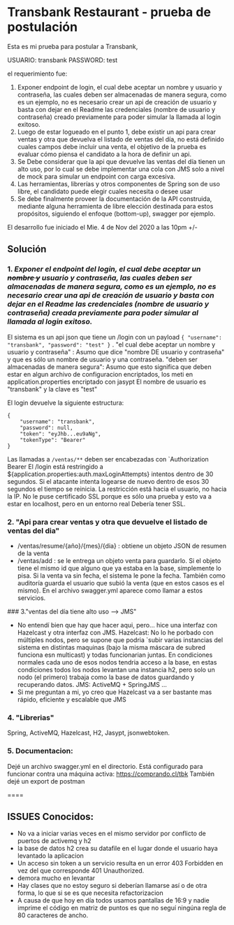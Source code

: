 # Transbank Restaurant - prueba de postulación

Esta es mi prueba para postular a Transbank,

USUARIO: transbank
PASSWORD: test

el requerimiento fue:

1. Exponer endpoint de login, el cual debe aceptar un nombre y usuario y contraseña, las cuales deben ser almacenadas de manera segura, como es un ejemplo, no es necesario crear un api de creación de usuario y basta con dejar en el Readme las credenciales (nombre de usuario y contraseña) creado previamente para poder simular la llamada al login exitoso.
2. Luego de estar logueado en el punto 1, debe existir un api para crear ventas y otra que devuelva el listado de ventas del día, no está definido cuales campos debe incluir una venta, el objetivo de la prueba es evaluar cómo piensa el candidato a la hora de definir un api.
3. Se Debe considerar que la api que devuelve las ventas del día tienen un alto uso, por lo cual se debe implementar una cola con JMS solo a nivel de mock para simular un endpoint con carga excesiva.
4. Las herramientas, librerías y otros componentes de Spring son de uso libre, el candidato puede elegir cuales necesita o desee usar
5. Se debe finalmente proveer la documentación de la API construida, mediante alguna herramienta de libre elección destinada para estos propósitos, siguiendo el enfoque (bottom-up), swagger por ejemplo.

El desarrollo fue iniciado el Mie. 4 de Nov del 2020 a las 10pm +/-

## Solución

### 1. ***Exponer el endpoint del login, el cual debe aceptar un ~~nombre y~~ usuario y contraseña, las cuales deben ser almacenadas de manera segura, como es un ejemplo, no es necesario crear una api de creación de usuario y basta con dejar en el Readme las credenciales (nombre de usuario y contraseña) creada previamente para poder simular al llamada al login exitoso.***
 El sistema es un api json que tiene un /login con un payload `{ "username": "transbank", "password": "test" }` .
"el cual debe aceptar un nombre y usuario y contraseña" : Asumo que dice "nombre DE usuario y contraseña" y que es sólo un nombre de usuario y una contraseña.
"deben ser almacenadas de manera segura": Asumo que esto significa que deben estar en algun archivo de configuracion encriptados, los meti en application.properties encriptado con jasypt
El nombre de usuario es "transbank" y la clave es "test"

El login devuelve la siguiente estructura:
```
{
    "username": "transbank",
    "password": null,
    "token": "eyJhb...eu9aNg",
    "tokenType": "Bearer"
}
``` 
Las llamadas a `/ventas/**` deben ser encabezadas con `Authorization Bearer <token>
El /login está restringido a ${application.properties:auth.maxLoginAttempts} intentos dentro de 30 segundos. Si el atacante intenta logearse de nuevo dentro de esos 30 segundos el tiempo se reinicia. La restricción está hacia el usuario, no hacia la IP.
No le puse certificado SSL porque es sólo una prueba y esto va a estar en localhost, pero en un entorno real Debería tener SSL.

### 2. "Api para crear ventas y otra que devuelve el listado de ventas del dia"
- /ventas/resume/{año}/{mes}/{dia} : obtiene un objeto JSON de resumen de la venta
- /ventas/add : se le entrega un objeto venta para guardarlo. Si el objeto tiene el mismo id que alguno que ya estaba en la base, simplemente lo pisa. Si la venta va sin fecha, el sistema le pone la fecha. También como auditoría guarda el usuario que subió la venta (que en estos casos es el mismo).
En el archivo swagger.yml aparece como llamar a estos servicios.

### 3."ventas del día tiene alto uso --> JMS"
- No entendí bien que hay que hacer aqui, pero... hice una interfaz con Hazelcast y otra interfaz con JMS. 
Hazelcast: No lo he porbado con múltiples nodos, pero se supone que podria `subir varias instancias del sistema en distintas maquinas (bajo la misma máscara de subred funciona esn multicast) y todas funcionarian juntas. En condiciones normales cada uno de esos nodos tendria acceso a la base, en estas condiciones todos los nodos levantan una instancia h2, pero solo un nodo (el primero) trabaja como la base de datos guardando y recuperando datos.
JMS: ActiveMQ + SpringJMS ...  
- Si me preguntan a mi, yo creo que Hazelcast va a ser bastante mas rápido, eficiente y escalable que JMS

### 4. "Librerias" 
Spring, ActiveMQ, Hazelcast, H2, Jasypt, jsonwebtoken.

### 5. Documentacion: 
Dejé un archivo swagger.yml en el directorio. Está configurado para funcionar contra una máquina activa: https://comprando.cl/tbk
También dejé un export de postman

====
## ISSUES Conocidos:
- No va a iniciar varias veces en el mismo servidor por conflicto de puertos de activemq y h2
- la base de datos h2 crea su datafile en el lugar donde el usuario haya levantado la aplicacion
- Un acceso sin token a un servicio resulta en un error 403 Forbidden en vez del que corresponde 401 Unauthorized.
- demora mucho en levantar
- Hay clases que no estoy seguro si deberían llamarse así o de otra forma, lo que si se es que necesita refactorizacion
- A causa de que hoy en día todos usamos pantallas de 16:9 y nadie imprime el código en matriz de puntos es que no seguí ningúna regla de 80 caracteres de ancho.